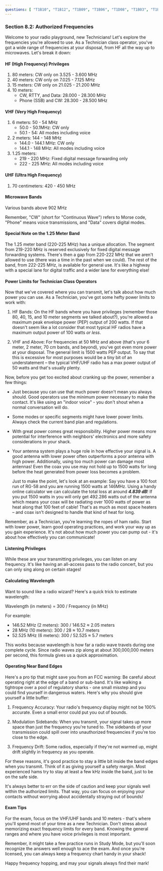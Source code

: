 ```yaml
---
questions: [ "T1B10", "T1B12", "T1B09", "T1B06", "T1D08", "T1B03", "T1B04", "T1B05", "T1B07", "T1B11", "T1B01" ]
---
```


### Section 8.2: Authorized Frequencies

Welcome to your radio playground, new Technicians! Let's explore the frequencies you're allowed to use. As a Technician class operator, you've got a wide range of frequencies at your disposal, from HF all the way up to microwaves. Let's break it down:

#### HF (High Frequency) Privileges

1. 80 meters: CW only on 3.525 - 3.600 MHz
2. 40 meters: CW only on 7.025 - 7.125 MHz
3. 15 meters: CW only on 21.025 - 21.200 MHz
4. 10 meters: 
   - CW, RTTY, and Data: 28.000 - 28.300 MHz
   - Phone (SSB) and CW: 28.300 - 28.500 MHz

#### VHF (Very High Frequency)

1. 6 meters: 50 - 54 MHz
   - 50.0 - 50.1MHz: CW only
   - 50.1 - 54: All modes including voice
2. 2 meters: 144 - 148 MHz
   - 144.0 - 144.1 MHz: CW only
   - 144.1 - 148 MHz: All modes including voice
3. 1.25 meters:
   - 219 - 220 MHz: Fixed digital message forwarding only
   - 222 - 225 MHz: All modes including voice

#### UHF (Ultra High Frequency)

1. 70 centimeters: 420 - 450 MHz

#### Microwave Bands

Various bands above 902 MHz

Remember, "CW" (short for "Continuous Wave") refers to Morse code, "Phone" means voice transmissions, and "Data" covers digital modes.

#### Special Note on the 1.25 Meter Band

The 1.25 meter band (220-225 MHz) has a unique allocation. The segment from 219-220 MHz is reserved exclusively for fixed digital message forwarding systems. There's then a gap from 220-222 MHz that we aren't allowed to use (there was a time in the past when we could). The rest of the band, from 222-225 MHz, is available for general use. It's like a highway with a special lane for digital traffic and a wider lane for everything else!

#### Power Limits for Technician Class Operators

Now that we've covered where you can transmit, let's talk about how much power you can use. As a Technician, you've got some hefty power limits to work with:

1. HF Bands: On the HF bands where you have privileges (remember those 80, 40, 15, and 10 meter segments we talked about?), you're allowed a maximum peak envelope power (PEP) output of 200 watts. If that doesn't seem like a lot consider that most typical HF radios have a maximum output power of 100 watts *or less*.

2. VHF and Above: For frequencies at 50 MHz and above (that's your 6 meter, 2 meter, 70 cm bands, and beyond), you've got even more power at your disposal. The general limit is 1500 watts PEP output. To say that this is excessive for most purposes would be a tiny bit of an understatement – the typical VHF/UHF radio has a max power output of 50 watts and that's usually plenty.

Now, before you get too excited about cranking up the power, remember a few things:

- Just because you can use that much power doesn't mean you always should. Good operators use the minimum power necessary to make the contact. It's like using an "indoor voice" - you don't shout when a normal conversation will do.

- Some modes or specific segments might have lower power limits. Always check the current band plan and regulations.

- With great power comes great responsibility. Higher power means more potential for interference with neighbors' electronics and more safety considerations in your shack.

- Your antenna system plays a huge role in how effective your signal is. A good antenna with lower power often outperforms a poor antenna with high power. Additionally, using too much power can damage most antennas! Even the coax you use may not hold up to 1500 watts for long before the heat generated from power loss becomes a problem.
  
  Just to make the point, let's look at an example: Say you have a 100 foot run of RG-58 and you are running 1500 watts at 146MHz. Using a handy online calculator we can calculate the total loss at around ***4.839 dB***! If you put 1500 watts in you will only get 492.286 watts out of the antenna which means your coax will be radiating over 1000 watts of power as heat along that 100 feet of cable! That's as much as most space heaters – and coax isn't designed to handle that kind of heat for long.

Remember, as a Technician, you're learning the ropes of ham radio. Start with lower power, learn good operating practices, and work your way up as you gain experience. It's not about how much power you can pump out - it's about how effectively you can communicate!

#### Listening Privileges

While these are your transmitting privileges, you can listen on any frequency. It's like having an all-access pass to the radio concert, but you can only sing along on certain stages!

#### Calculating Wavelength

Want to sound like a radio wizard? Here's a quick trick to estimate wavelength:

Wavelength (in meters) = 300 / Frequency (in MHz)

For example:
- 146.52 MHz (2 meters): 300 / 146.52 ≈ 2.05 meters
- 28 MHz (10 meters): 300 / 28 ≈ 10.7 meters
- 52.525 MHz (6 meters): 300 / 52.525 ≈ 5.7 meters

This works because wavelength is how far a radio wave travels during one complete cycle. Since radio waves zip along at about 300,000,000 meters per second, this formula gives us a quick approximation.

#### Operating Near Band Edges

Here's a pro tip that might save you from an FCC warning: Be careful about operating right at the edge of a band or sub-band. It's like walking a tightrope over a pool of regulatory sharks - one small misstep and you could find yourself in dangerous waters. Here's why you should give yourself a little buffer:

1. Frequency Accuracy: Your radio's frequency display might not be 100% accurate. Even a small error could put you out of bounds.

2. Modulation Sidebands: When you transmit, your signal takes up more space than just the frequency you're tuned to. The sidebands of your transmission could spill over into unauthorized frequencies if you're too close to the edge.

3. Frequency Drift: Some radios, especially if they're not warmed up, might drift slightly in frequency as you operate.

For these reasons, it's good practice to stay a little bit inside the band edges when you transmit. Think of it as giving yourself a safety margin. Most experienced hams try to stay at least a few kHz inside the band, just to be on the safe side.

It's always better to err on the side of caution and keep your signals well within the authorized limits. That way, you can focus on enjoying your contacts without worrying about accidentally straying out of bounds!

#### Exam Tips

For the exam, focus on the VHF/UHF bands and 10 meters - that's where you'll spend most of your time as a new Technician. Don't stress about memorizing exact frequency limits for every band. Knowing the general ranges and where you have voice privileges is most important. 

Remember, it might take a few practice runs in Study Mode, but you'll soon recognize the answers well enough to ace the exam. And once you're licensed, you can always keep a frequency chart handy in your shack!

Happy frequency hopping, and may your signals always find their mark!
